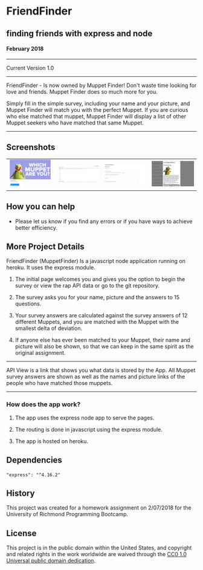 # FriendFinder
finding friends with express and node
-----------------------------------------
#### February 2018 


-----------------------------------------

Current Version 1.0

---

FriendFinder - Is now owned by Muppet Finder!
Don't waste time looking for love and friends.  Muppet Finder does so much more for you.

Simply fill in the simple survey, including your name and your picture, and Muppet Finder will match you with the perfect Muppet.  If you are curious who else matched that muppet, Muppet Finder will display a list of other Muppet seekers who have matched that same Muppet.

---

## Screenshots

<table>
    <tr>
        <td>
            <img alt="Splash" src="images/screenshot1.png">
        </td>
        <td>
            <img alt="API" src="images/screenshot2.png">
        </td>
        <td>
            <img alt="Survey" src="images/screenshot3.png">
        </td>
        <td>
            <img alt="Results" src="images/screenshot4.png">
        </td>
    </tr>
</table>

## How you can help

* Please let us know if you find any errors or if you have ways to achieve better efficiency.

## More Project Details
FriendFinder (MuppetFinder) Is a javascript node application running on heroku.  It uses the express module. 

1. The initial page welcomes you and gives you the option to begin the survey or view the rap API data or go to the git repository.

2. The survey asks you for your name, picture and the answers to 15 questions.

3. Your survey answers are calculated against the survey answers of 12 different Muppets, and you are matched with the Muppet with the smallest delta of deviation.

4. If anyone else has ever been matched to your Muppet, their name and picture will also be shown, so that we can keep in the same spirit as the original assignment.

-----------------------------------------

API View is a link that shows you what data is stored by the App. All Muppet survey answers are shown as well as the names and picture links of the people who have matched those muppets.

-----------------------------------------

### How does the app work?

1. The app uses the express node app to serve the pages.

2. The routing is done in javascript using the express module.

3. The app is hosted on heroku.


## Dependencies
    
    "express": "^4.16.2"

## History

This project was created for a homework assignment on 2/07/2018 for the University of Richmond Programming Bootcamp.

## License

This project is in the public domain within the United States, and
copyright and related rights in the work worldwide are waived through
the [CC0 1.0 Universal public domain dedication](https://creativecommons.org/publicdomain/zero/1.0/).
